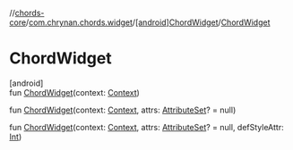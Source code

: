 //[chords-core](../../../index.md)/[com.chrynan.chords.widget](../index.md)/[[android]ChordWidget](index.md)/[ChordWidget](-chord-widget.md)

# ChordWidget

[android]\
fun [ChordWidget](-chord-widget.md)(context: [Context](https://developer.android.com/reference/kotlin/android/content/Context.html))

fun [ChordWidget](-chord-widget.md)(context: [Context](https://developer.android.com/reference/kotlin/android/content/Context.html), attrs: [AttributeSet](https://developer.android.com/reference/kotlin/android/util/AttributeSet.html)? = null)

fun [ChordWidget](-chord-widget.md)(context: [Context](https://developer.android.com/reference/kotlin/android/content/Context.html), attrs: [AttributeSet](https://developer.android.com/reference/kotlin/android/util/AttributeSet.html)? = null, defStyleAttr: [Int](https://kotlinlang.org/api/latest/jvm/stdlib/kotlin/-int/index.html))
